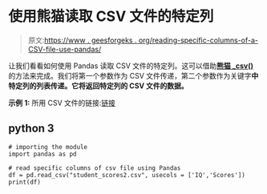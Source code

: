 # 使用熊猫读取 CSV 文件的特定列

> 原文:[https://www . geesforgeks . org/reading-specific-columns-of-a-CSV-file-use-pandas/](https://www.geeksforgeeks.org/reading-specific-columns-of-a-csv-file-using-pandas/)

让我们看看如何使用 Pandas 读取 CSV 文件的特定列。这可以借助[**熊猫 _csv()**](https://www.geeksforgeeks.org/python-read-csv-using-pandas-read_csv/) 的方法来完成。我们将第一个参数作为 CSV 文件传递，第二个参数作为关键字**中特定列的列表传递。它将返回特定列的 CSV 文件的数据。**

**示例** **1:** 所用 CSV 文件的链接:[链接](https://drive.google.com/file/d/1keaXQTUztdDO-x-U07NasuYyczhheKZR/view?usp=sharing)

## python 3

```
# importing the module
import pandas as pd

# read specific columns of csv file using Pandas
df = pd.read_csv("student_scores2.csv", usecols = ['IQ','Scores'])
print(df)
```